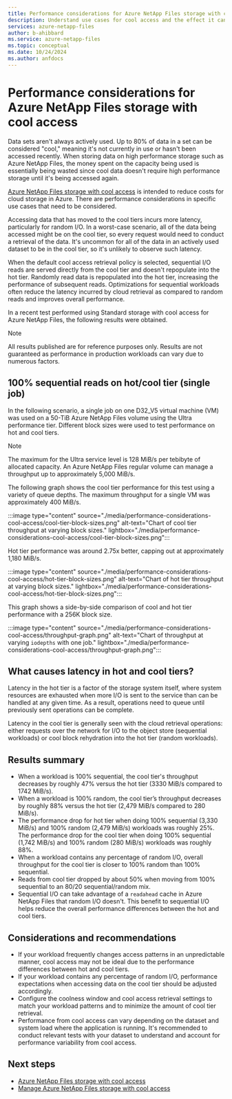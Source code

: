 ```yaml
---
title: Performance considerations for Azure NetApp Files storage with cool access
description: Understand use cases for cool access and the effect it can have on performance. 
services: azure-netapp-files
author: b-ahibbard
ms.service: azure-netapp-files
ms.topic: conceptual
ms.date: 10/24/2024
ms.author: anfdocs
---
```

# Performance considerations for Azure NetApp Files storage with cool access

Data sets aren't always actively used. Up to 80% of data in a set can be considered "cool," meaning it's not currently in use or hasn't been accessed recently. When storing data on high performance storage such as Azure NetApp Files, the money spent on the capacity being used is essentially being wasted since cool data doesn't require high performance storage until it's being accessed again. 

[Azure NetApp Files storage with cool access](cool-access-introduction.md) is intended to reduce costs for cloud storage in Azure. There are performance considerations in specific use cases that need to be considered.

Accessing data that has moved to the cool tiers incurs more latency, particularly for random I/O. In a worst-case scenario, all of the data being accessed might be on the cool tier, so every request would need to conduct a retrieval of the data. It's uncommon for all of the data in an actively used dataset to be in the cool tier, so it's unlikely to observe such latency. 

When the default cool access retrieval policy is selected, sequential I/O reads are served directly from the cool tier and doesn't repopulate into the hot tier. Randomly read data is repopulated into the hot tier, increasing the performance of subsequent reads. Optimizations for sequential workloads often reduce the latency incurred by cloud retrieval as compared to random reads and improves overall performance.  

In a recent test performed using Standard storage with cool access for Azure NetApp Files, the following results were obtained.

>[!NOTE]
>All results published are for reference purposes only. Results are not guaranteed as performance in production workloads can vary due to numerous factors.

## 100% sequential reads on hot/cool tier (single job)

In the following scenario, a single job on one D32_V5 virtual machine (VM) was used on a 50-TiB Azure NetApp Files volume using the Ultra performance tier. Different block sizes were used to test performance on hot and cool tiers.

>[!NOTE]
>The maximum for the Ultra service level is 128 MiB/s per tebibyte of allocated capacity. An Azure NetApp Files regular volume can manage a throughput up to approximately 5,000 MiB/s.

The following graph shows the cool tier performance for this test using a variety of queue depths. The maximum throughput for a single VM was approximately 400 MiB/s.

:::image type="content" source="./media/performance-considerations-cool-access/cool-tier-block-sizes.png" alt-text="Chart of cool tier throughput at varying block sizes." lightbox="./media/performance-considerations-cool-access/cool-tier-block-sizes.png":::

Hot tier performance was around 2.75x better, capping out at approximately 1,180 MiB/s.

:::image type="content" source="./media/performance-considerations-cool-access/hot-tier-block-sizes.png" alt-text="Chart of hot tier throughput at varying block sizes." lightbox="./media/performance-considerations-cool-access/hot-tier-block-sizes.png":::

This graph shows a side-by-side comparison of cool and hot tier performance with a 256K block size.

:::image type="content" source="./media/performance-considerations-cool-access/throughput-graph.png" alt-text="Chart of throughput at varying `iodepths` with one job." lightbox="./media/performance-considerations-cool-access/throughput-graph.png":::

## What causes latency in hot and cool tiers?

Latency in the hot tier is a factor of the storage system itself, where system resources are exhausted when more I/O is sent to the service than can be handled at any given time. As a result, operations need to queue until previously sent operations can be complete.

Latency in the cool tier is generally seen with the cloud retrieval operations: either requests over the network for I/O to the object store (sequential workloads) or cool block rehydration into the hot tier (random workloads).

## Results summary

- When a workload is 100% sequential, the cool tier's throughput decreases by roughly 47% versus the hot tier (3330 MiB/s compared to 1742 MiB/s).
- When a workload is 100% random, the cool tier’s throughput decreases by roughly 88% versus the hot tier (2,479 MiB/s compared to 280 MiB/s).
- The performance drop for hot tier when doing 100% sequential (3,330 MiB/s) and 100% random (2,479 MiB/s) workloads was roughly 25%. The performance drop for the cool tier when doing 100% sequential (1,742 MiB/s) and 100% random (280 MiB/s) workloads was roughly 88%.
- When a workload contains any percentage of random I/O, overall throughput for the cool tier is closer to 100% random than 100% sequential.
- Reads from cool tier dropped by about 50% when moving from 100% sequential to an 80/20 sequential/random mix.
- Sequential I/O can take advantage of a `readahead` cache in Azure NetApp Files that random I/O doesn't. This benefit to sequential I/O helps reduce the overall performance differences between the hot and cool tiers.

## Considerations and recommendations

- If your workload frequently changes access patterns in an unpredictable manner, cool access may not be ideal due to the performance differences between hot and cool tiers.
- If your workload contains any percentage of random I/O, performance expectations when accessing data on the cool tier should be adjusted accordingly.
- Configure the coolness window and cool access retrieval settings to match your workload patterns and to minimize the amount of cool tier retrieval. 
- Performance from cool access can vary depending on the dataset and system load where the application is running. It's recommended to conduct relevant tests with your dataset to understand and account for performance variability from cool access.

## Next steps
* [Azure NetApp Files storage with cool access](cool-access-introduction.md)
* [Manage Azure NetApp Files storage with cool access](manage-cool-access.md)
